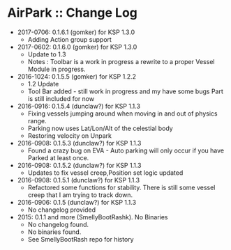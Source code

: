 # AirPark :: Change Log

* 2017-0706: 0.1.6.1 (gomker) for KSP 1.3.0
	+ Adding Action group support
* 2017-0602: 0.1.6.0 (gomker) for KSP 1.3.0
	+ Update to 1.3
	+ Notes : Toolbar is a work in progress a rewrite to a proper Vessel Module in progress.
* 2016-1024: 0.1.5.5 (gomker) for KSP 1.2.2
	+ 1.2 Update
	+ Tool Bar added - still work in progress and my have some bugs Part is still included for now
* 2016-0916: 0.1.5.4 (dunclaw?) for KSP 1.1.3
	+ Fixing vessels jumping around when moving in and out of physics range.
	+ Parking now uses Lat/Lon/Alt of the celestial body
	+ Restoring velocity on Unpark 
* 2016-0908: 0.1.5.3 (dunclaw?) for KSP 1.1.3
	+ Found a crazy bug on EVA - Auto parking will only occur if you have Parked at least once. 
* 2016-0908: 0.1.5.2 (dunclaw?) for KSP 1.1.3
	+ Updates to fix vessel creep,Position set logic updated
* 2016-0908: 0.1.5.1 (dunclaw?) for KSP 1.1.3
	+ Refactored some functions for stability. There is still some vessel creep that I am trying to track down.	
* 2016-0906: 0.1.5 (dunclaw?) for KSP 1.1.3	
	+ No changelog provided
* 2015: 0.1.1 and more (SmellyBootRashk). No Binaries
	+ No changelog found.
	+ No binaries found.
	+ See SmellyBootRash repo for history
